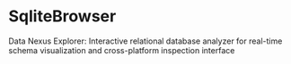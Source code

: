 # SqliteBrowser
Data Nexus Explorer: Interactive relational database analyzer for real-time schema visualization and cross-platform inspection interface
